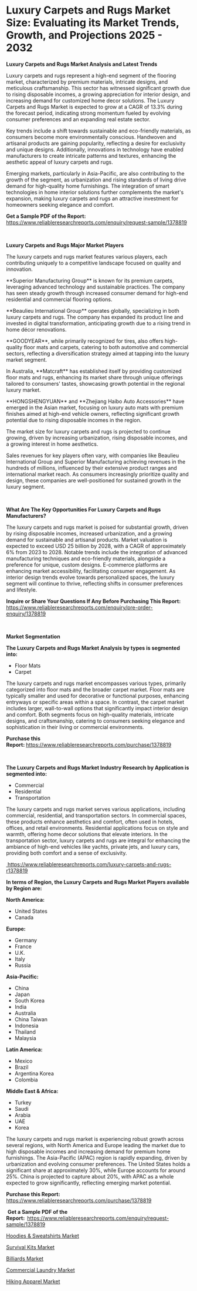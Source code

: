 <p><h1>Luxury Carpets and Rugs Market Size: Evaluating its Market Trends, Growth, and Projections 2025 - 2032</h1></p><p><strong>Luxury Carpets and Rugs Market Analysis and Latest Trends</strong></p>
<p><p>Luxury carpets and rugs represent a high-end segment of the flooring market, characterized by premium materials, intricate designs, and meticulous craftsmanship. This sector has witnessed significant growth due to rising disposable incomes, a growing appreciation for interior design, and increasing demand for customized home decor solutions. The Luxury Carpets and Rugs Market is expected to grow at a CAGR of 13.3% during the forecast period, indicating strong momentum fueled by evolving consumer preferences and an expanding real estate sector.</p><p>Key trends include a shift towards sustainable and eco-friendly materials, as consumers become more environmentally conscious. Handwoven and artisanal products are gaining popularity, reflecting a desire for exclusivity and unique designs. Additionally, innovations in technology have enabled manufacturers to create intricate patterns and textures, enhancing the aesthetic appeal of luxury carpets and rugs. </p><p>Emerging markets, particularly in Asia-Pacific, are also contributing to the growth of the segment, as urbanization and rising standards of living drive demand for high-quality home furnishings. The integration of smart technologies in home interior solutions further complements the market's expansion, making luxury carpets and rugs an attractive investment for homeowners seeking elegance and comfort.</p></p>
<p><strong>Get a Sample PDF of the Report:&nbsp;</strong> <a href="https://www.reliableresearchreports.com/enquiry/request-sample/1378819?utm_campaign=28&utm_medium=2&utm_source=Github&utm_content=ia&utm_term=05022025&utm_id=luxury-carpets-and-rugs">https://www.reliableresearchreports.com/enquiry/request-sample/1378819</a></p>
<p>&nbsp;</p>
<p><strong>Luxury Carpets and Rugs Major Market Players</strong></p>
<p><p>The luxury carpets and rugs market features various players, each contributing uniquely to a competitive landscape focused on quality and innovation. </p><p>**Superior Manufacturing Group** is known for its premium carpets, leveraging advanced technology and sustainable practices. The company has seen steady growth through increased consumer demand for high-end residential and commercial flooring options. </p><p>**Beaulieu International Group** operates globally, specializing in both luxury carpets and rugs. The company has expanded its product line and invested in digital transformation, anticipating growth due to a rising trend in home décor renovations. </p><p>**GOODYEAR**, while primarily recognized for tires, also offers high-quality floor mats and carpets, catering to both automotive and commercial sectors, reflecting a diversification strategy aimed at tapping into the luxury market segment. </p><p>In Australia, **Matcraft** has established itself by providing customized floor mats and rugs, enhancing its market share through unique offerings tailored to consumers' tastes, showcasing growth potential in the regional luxury market.</p><p>**HONGSHENGYUAN** and **Zhejiang Haibo Auto Accessories** have emerged in the Asian market, focusing on luxury auto mats with premium finishes aimed at high-end vehicle owners, reflecting significant growth potential due to rising disposable incomes in the region.</p><p>The market size for luxury carpets and rugs is projected to continue growing, driven by increasing urbanization, rising disposable incomes, and a growing interest in home aesthetics. </p><p>Sales revenues for key players often vary, with companies like Beaulieu International Group and Superior Manufacturing achieving revenues in the hundreds of millions, influenced by their extensive product ranges and international market reach. As consumers increasingly prioritize quality and design, these companies are well-positioned for sustained growth in the luxury segment.</p></p>
<p>&nbsp;</p>
<p><strong>What Are The Key Opportunities For Luxury Carpets and Rugs Manufacturers?</strong></p>
<p><p>The luxury carpets and rugs market is poised for substantial growth, driven by rising disposable incomes, increased urbanization, and a growing demand for sustainable and artisanal products. Market valuation is expected to exceed USD 25 billion by 2028, with a CAGR of approximately 6% from 2023 to 2028. Notable trends include the integration of advanced manufacturing techniques and eco-friendly materials, alongside a preference for unique, custom designs. E-commerce platforms are enhancing market accessibility, facilitating consumer engagement. As interior design trends evolve towards personalized spaces, the luxury segment will continue to thrive, reflecting shifts in consumer preferences and lifestyle.</p></p>
<p><strong>Inquire or Share Your Questions If Any Before Purchasing This Report:</strong> <a href="https://www.reliableresearchreports.com/enquiry/pre-order-enquiry/1378819?utm_campaign=28&utm_medium=2&utm_source=Github&utm_content=ia&utm_term=05022025&utm_id=luxury-carpets-and-rugs">https://www.reliableresearchreports.com/enquiry/pre-order-enquiry/1378819</a></p>
<p>&nbsp;</p>
<p><strong>Market Segmentation</strong></p>
<p><strong>The Luxury Carpets and Rugs Market Analysis by types is segmented into:</strong></p>
<p><ul><li>Floor Mats</li><li>Carpet</li></ul></p>
<p><p>The luxury carpets and rugs market encompasses various types, primarily categorized into floor mats and the broader carpet market. Floor mats are typically smaller and used for decorative or functional purposes, enhancing entryways or specific areas within a space. In contrast, the carpet market includes larger, wall-to-wall options that significantly impact interior design and comfort. Both segments focus on high-quality materials, intricate designs, and craftsmanship, catering to consumers seeking elegance and sophistication in their living or commercial environments.</p></p>
<p><strong>Purchase this Report:&nbsp;</strong><a href="https://www.reliableresearchreports.com/purchase/1378819?utm_campaign=28&utm_medium=2&utm_source=Github&utm_content=ia&utm_term=05022025&utm_id=luxury-carpets-and-rugs">https://www.reliableresearchreports.com/purchase/1378819</a></p>
<p>&nbsp;</p>
<p><strong>The Luxury Carpets and Rugs Market Industry Research by Application is segmented into:</strong></p>
<p><ul><li>Commercial</li><li>Residential</li><li>Transportation</li></ul></p>
<p><p>The luxury carpets and rugs market serves various applications, including commercial, residential, and transportation sectors. In commercial spaces, these products enhance aesthetics and comfort, often used in hotels, offices, and retail environments. Residential applications focus on style and warmth, offering home decor solutions that elevate interiors. In the transportation sector, luxury carpets and rugs are integral for enhancing the ambiance of high-end vehicles like yachts, private jets, and luxury cars, providing both comfort and a sense of exclusivity.</p></p>
<p><a href="https://www.reliableresearchreports.com/luxury-carpets-and-rugs-r1378819?utm_campaign=28&utm_medium=2&utm_source=Github&utm_content=ia&utm_term=05022025&utm_id=luxury-carpets-and-rugs">&nbsp;https://www.reliableresearchreports.com/luxury-carpets-and-rugs-r1378819</a></p>
<p><strong>In terms of Region, the Luxury Carpets and Rugs Market Players available by Region are:</strong></p>
<p>
    <p> <strong> North America: </strong>
        <ul>
            <li>United States</li>
            <li>Canada</li>
        </ul>
        </p> 
    <p> <strong> Europe: </strong>
        <ul>
            <li>Germany</li>
            <li>France</li>
            <li>U.K.</li>
            <li>Italy</li>
            <li>Russia</li>
        </ul>
        </p> 
    <p> <strong> Asia-Pacific: </strong>
        <ul>
            <li>China</li>
            <li>Japan</li>
            <li>South Korea</li>
            <li>India</li>
            <li>Australia</li>
            <li>China Taiwan</li>
            <li>Indonesia</li>
            <li>Thailand</li>
            <li>Malaysia</li>
        </ul>
        </p> 
    <p> <strong> Latin America: </strong>
        <ul>
            <li>Mexico</li>
            <li>Brazil</li>
            <li>Argentina Korea</li>
            <li>Colombia</li>
        </ul>
        </p> 
    <p> <strong> Middle East & Africa: </strong>
        <ul>
            <li>Turkey</li>
            <li>Saudi</li>
            <li>Arabia</li>
            <li>UAE</li>
            <li>Korea</li>
        </ul>
    </p>
    </p>
<p><p>The luxury carpets and rugs market is experiencing robust growth across several regions, with North America and Europe leading the market due to high disposable incomes and increasing demand for premium home furnishings. The Asia-Pacific (APAC) region is rapidly expanding, driven by urbanization and evolving consumer preferences. The United States holds a significant share at approximately 30%, while Europe accounts for around 25%. China is projected to capture about 20%, with APAC as a whole expected to grow significantly, reflecting emerging market potential.</p></p>
<p><strong>Purchase this Report: </strong><a href="https://www.reliableresearchreports.com/purchase/1378819?utm_campaign=28&utm_medium=2&utm_source=Github&utm_content=ia&utm_term=05022025&utm_id=luxury-carpets-and-rugs">https://www.reliableresearchreports.com/purchase/1378819</a></p>
<p>&nbsp;<strong>Get a Sample PDF of the Report:&nbsp;&nbsp;</strong><a href="https://www.reliableresearchreports.com/enquiry/request-sample/1378819?utm_campaign=28&utm_medium=2&utm_source=Github&utm_content=ia&utm_term=05022025&utm_id=luxury-carpets-and-rugs">https://www.reliableresearchreports.com/enquiry/request-sample/1378819</a></p>
<p><strong></strong></p>
<p><p><a href="https://github.com/shewlisapsai/Market-Research-Report-List-1/blob/main/hoodies-sweatshirts-market.md?utm_campaign=28&utm_medium=2&utm_source=Github&utm_content=ia&utm_term=05022025&utm_id=luxury-carpets-and-rugs">Hoodies & Sweatshirts Market</a></p><p><a href="https://github.com/indrystar/Market-Research-Report-List-5/blob/main/survival-kits-market.md?utm_campaign=28&utm_medium=2&utm_source=Github&utm_content=ia&utm_term=05022025&utm_id=luxury-carpets-and-rugs">Survival Kits Market</a></p><p><a href="https://github.com/chikenmhamdi/Market-Research-Report-List-1/blob/main/billiards-market.md?utm_campaign=28&utm_medium=2&utm_source=Github&utm_content=ia&utm_term=05022025&utm_id=luxury-carpets-and-rugs">Billiards Market</a></p><p><a href="https://github.com/mriwacraane/Market-Research-Report-List-1/blob/main/commercial-laundry-market.md?utm_campaign=28&utm_medium=2&utm_source=Github&utm_content=ia&utm_term=05022025&utm_id=luxury-carpets-and-rugs">Commercial Laundry Market</a></p><p><a href="https://github.com/hunanuzmez/Market-Research-Report-List-1/blob/main/hiking-apparel-market.md?utm_campaign=28&utm_medium=2&utm_source=Github&utm_content=ia&utm_term=05022025&utm_id=luxury-carpets-and-rugs">Hiking Apparel Market</a></p></p>